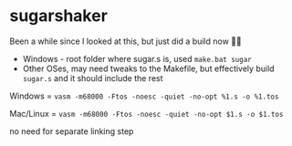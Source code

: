 # sugarshaker

Been a while since I looked at this, but just did a build now 👍🏻

* Windows - root folder where sugar.s is, used `make.bat sugar`
* Other OSes, may need tweaks to the Makefile, but effectively build `sugar.s` and it should include the rest

Windows = `vasm -m68000 -Ftos -noesc -quiet -no-opt %1.s -o %1.tos`

Mac/Linux = `vasm -m68000 -Ftos -noesc -quiet -no-opt $1.s -o $1.tos`

no need for separate linking step

